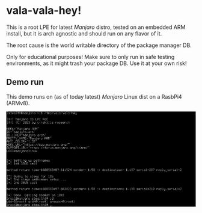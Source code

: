 vala-vala-hey!
==============

This is a root LPE for latest *Manjaro* distro, tested on an embedded ARM install,
but it is arch agnostic and should run on any flavor of it.

The root cause is the world writable directory of the package manager DB.

Only for educational purposes! Make sure to only run in safe testing environments, as
it might trash your package DB. Use it at your own risk!


Demo run
--------

This demo runs on (as of today latest) *Manjaro* Linux dist on a RasbPi4 (ARMv8).

![screenshot](screenshot.jpg)

